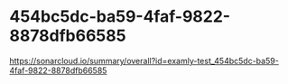 # 454bc5dc-ba59-4faf-9822-8878dfb66585
https://sonarcloud.io/summary/overall?id=examly-test_454bc5dc-ba59-4faf-9822-8878dfb66585
